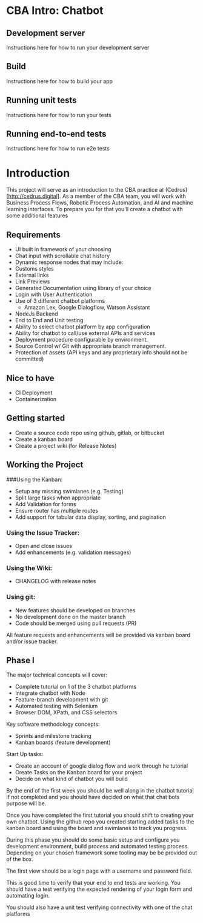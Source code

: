 # CBA Intro: Chatbot


## Development server
Instructions here for how to run your development server

## Build
Instructions here for how to build your app

## Running unit tests
Instructions here for how to run your tests

## Running end-to-end tests
Instructions here for how to run e2e tests

# Introduction

This project will serve as an introduction to the CBA practice at (Cedrus)[http://cedrus.digital]. As a member of the CBA team, you will work with Business Process Flows, Robotic Process Automation, and AI and machine learning interfaces.  To prepare you for that you'll create a chatbot with some additional features



## Requirements
* UI built in framework of your choosing
* Chat input with scrollable chat history
* Dynamic response nodes that may include:
* Customs styles
* External links
* Link Previews
* Generated Documentation using library of your choice
* Login with User Authentication
* Use of 3 different chatbot platforms
  * Amazon Lex, Google Dialogflow, Watson Assistant
* NodeJs Backend
* End to End and Unit testing
* Ability to select chatbot platform by app configuration
* Ability for chatbot to call/use external APIs and services
* Deployment procedure configurable by environment.
* Source Control w/ Git with appropriate branch management.
* Protection of assets (API keys and any proprietary info should not be committed)

## Nice to have

* CI Deployment
* Containerization



## Getting started

* Create a source code repo using github, gitlab, or bitbucket
* Create a kanban board 
* Create a project wiki (for Release Notes)

## Working the Project

###Using the Kanban:
* Setup any missing swimlanes (e.g. Testing)
* Split large tasks when appropriate
* Add Validation for forms
* Ensure router has multiple routes
* Add support for tabular data display, sorting, and pagination

### Using the Issue Tracker:
* Open and close issues
* Add enhancements (e.g. validation messages)

### Using the Wiki:
* CHANGELOG with release notes

### Using git:
* New features should be developed on branches
* No development done on the master branch
* Code should be merged using pull requests (PR)

All feature requests and enhancements will be provided via kanban board and/or issue tracker.


## Phase I

The major technical concepts will cover:

* Complete tutorial on 1 of the 3 chatbot platforms
* Integrate chatbot with Node
* Feature-branch development with git
* Automated testing with Selenium
* Browser DOM, XPath, and CSS selectors


Key software methodology concepts:

* Sprints and milestone tracking
* Kanban boards (feature development)

Start Up tasks:

* Create an account of google dialog flow and work through he tutorial
* Create Tasks on the Kanban board for your project
* Decide on what kind of chatbot you will build



By the end of the first week you should be well along in the chatbot tutorial if not completed and you should have decided on what that chat bots purpose will be.

Once you have completed the first tutorial you should shift to creating your own chatbot.  Using the github repo you created starting added tasks to the kanban board and using the board and swimlanes to track you progress.

During this phase you should do some basic setup and configure you development environment, build process and automated testing process. Depending on your chosen framework some tooling may be be provided out of the box.

The first view should be a login page with a username and password field.

This is good time to verify that your end to end tests are working. You should have a test verifying the expected rendering of your login form and automating login.

You should also have a unit test verifying connectivity with one of the chat platforms
